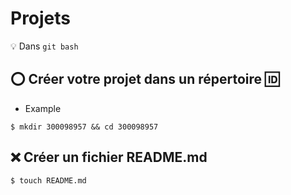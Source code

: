 # Projets 

:bulb: Dans `git bash`

## :o: Créer votre projet dans un répertoire :id:

* Example

```
$ mkdir 300098957 && cd 300098957
```

## :x: Créer un fichier README.md

```
$ touch README.md
```






